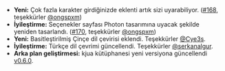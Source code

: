 * **Yeni:** Çok fazla karakter girdiğinizde eklenti artık sizi uyarabiliyor. ([#168](https://github.com/rugk/offline-qr-code/pull/168), teşekkürler [@ongspxm](https://github.com/ongspxm))
* **İyileştirme:** Seçenekler sayfası Photon tasarımına uyacak şekilde yeniden tasarlandı. ([#170](https://github.com/rugk/offline-qr-code/pull/170), teşekkürler [@ongspxm](https://github.com/ongspxm))
* **Yeni:** Basitleştirilmiş Çinçe dil çevirisi eklendi. Teşekkürler [@Cye3s](https://github.com/Cye3s).
* **İyileştirme:** Türkçe dil çevrimi güncellendi. Teşekkürler [@serkanalgur](https://github.com/serkanalgur).
* **Arka plan geliştirmesi:** kjua kütüphanesi yeni versiyona güncellendi [v0.6.0](https://github.com/lrsjng/kjua/tree/v0.6.0).
